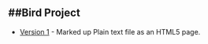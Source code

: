 ##Bird Project
------------
+ [Version 1](https://DanielLeonard.github.io/finding_an_extinct_bird/bird.html) - Marked up Plain text file as an HTML5 page.
